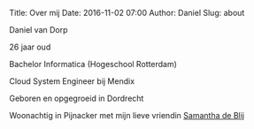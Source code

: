 Title: Over mij
Date: 2016-11-02 07:00
Author: Daniel
Slug: about

Daniel van Dorp

26 jaar oud

Bachelor Informatica (Hogeschool Rotterdam)

Cloud System Engineer bij Mendix

Geboren en opgegroeid in Dordrecht

Woonachtig in Pijnacker met mijn lieve vriendin [Samantha de Blij](http://samanthadeblij.nl)
